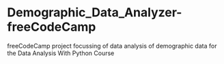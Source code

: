 # Demographic_Data_Analyzer-freeCodeCamp
freeCodeCamp project focussing of data analysis of demographic data for the Data Analysis With Python Course
